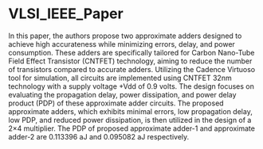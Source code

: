 # VLSI_IEEE_Paper
In this paper, the authors propose two approximate adders designed to achieve high accurateness while minimizing errors, delay, and power consumption. These adders are specifically tailored for Carbon Nano-Tube Field Effect Transistor (CNTFET) technology, aiming to reduce the number of transistors compared to accurate adders. Utilizing the Cadence Virtuoso tool for simulation, all circuits are implemented using CNTFET 32nm technology with a supply voltage +Vdd of 0.9 volts. The design focuses on evaluating the propagation delay, power dissipation, and power delay product (PDP) of these approximate adder circuits. The proposed approximate adders, which exhibits minimal errors, low propagation delay, low PDP, and reduced power dissipation, is then utilized in the design of a 2×4 multiplier. The PDP of proposed approximate adder-1 and approximate adder-2 are 0.113396 aJ and 0.095082 aJ respectively.

